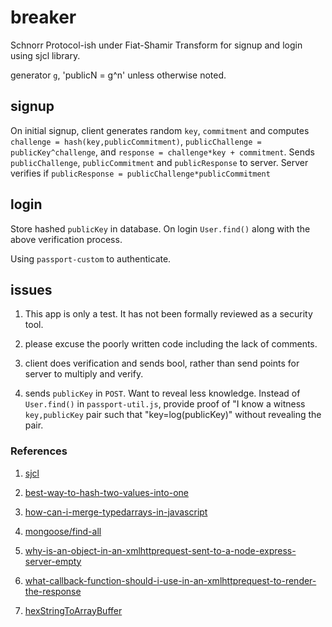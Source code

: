 # breaker

Schnorr Protocol-ish under Fiat-Shamir Transform for signup and login using sjcl library.

generator `g`, 'publicN = g^n' unless otherwise noted.

## signup
On initial signup, client generates random `key`, `commitment` and computes
`challenge = hash(key,publicCommitment)`,
`publicChallenge = publicKey^challenge`, and
`response = challenge*key + commitment`.
Sends `publicChallenge`,
`publicCommitment` and
`publicResponse`
to server.
Server verifies if `publicResponse = publicChallenge*publicCommitment`

## login
Store hashed `publicKey` in database. On login `User.find()` along with the above verification process.

Using `passport-custom` to authenticate.

## issues
1. This app is only a test. It has not been formally reviewed as a security tool.

1. please excuse the poorly written code including the lack of comments.

1. client does verification and sends bool, rather than send points for server to multiply and verify.

2. sends `publicKey` in `POST`. Want to reveal less knowledge. Instead of `User.find()` in `passport-util.js`, provide proof of "I know a witness `key,publicKey` pair such that "key=log(publicKey)" without revealing the pair.


### References

1. [sjcl](https://github.com/bitwiseshiftleft/sjcl/)

4. [best-way-to-hash-two-values-into-one](https://crypto.stackexchange.com/questions/55162/best-way-to-hash-two-values-into-one)

3. [how-can-i-merge-typedarrays-in-javascript](https://stackoverflow.com/questions/14071463/how-can-i-merge-typedarrays-in-javascript)

5. [mongoose/find-all](https://masteringjs.io/tutorials/mongoose/find-all)

6. [why-is-an-object-in-an-xmlhttprequest-sent-to-a-node-express-server-empty](https://stackoverflow.com/questions/32084571/why-is-an-object-in-an-xmlhttprequest-sent-to-a-node-express-server-empty?noredirect=1&lq=1)

7. [what-callback-function-should-i-use-in-an-xmlhttprequest-to-render-the-response](https://stackoverflow.com/questions/42942176/what-callback-function-should-i-use-in-an-xmlhttprequest-to-render-the-response)

8. [hexStringToArrayBuffer](https://gist.github.com/don/871170d88cf6b9007f7663fdbc23fe09)

